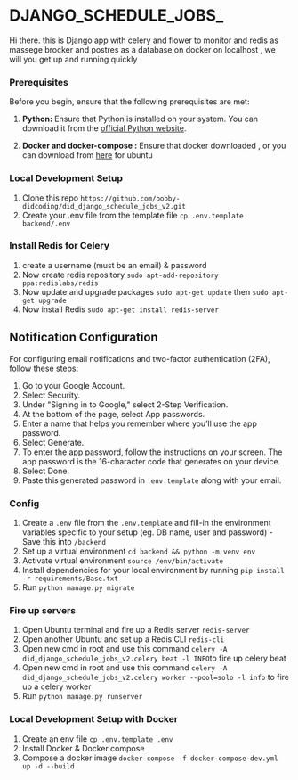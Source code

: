 # DJANGO_SCHEDULE_JOBS_

Hi there.
this is Django app with celery and flower to monitor and redis as massege brocker and postres as  a database on docker on localhost  , we will you get up and running quickly

### Prerequisites

Before you begin, ensure that the following prerequisites are met:

1. **Python:** Ensure that Python is installed on your system. You can download it from the [official Python website](https://www.python.org/downloads/).

2. **Docker and docker-compose :** Ensure that docker downloaded , or you can download from [here](https://docs.docker.com/engine/install/ubuntu/) for ubuntu

### Local Development Setup

1. Clone this repo `https://github.com/bobby-didcoding/did_django_schedule_jobs_v2.git`
2. Create your .env file from the template file `cp .env.template backend/.env`

### Install Redis for Celery 

1. create a username (must be an email) & password
2. Now create redis repository `sudo apt-add-repository ppa:redislabs/redis`
3. Now update and upgrade packages `sudo apt-get update` then `sudo apt-get upgrade`
4. Now install Redis `sudo apt-get install redis-server`

## Notification Configuration

For configuring email notifications and two-factor authentication (2FA), follow these steps:
1. Go to your Google Account.
2. Select Security.
3. Under "Signing in to Google," select 2-Step Verification.
4. At the bottom of the page, select App passwords.
5. Enter a name that helps you remember where you’ll use the app password.
6. Select Generate.
7. To enter the app password, follow the instructions on your screen. The app password is the 16-character code that generates on your device.
8. Select Done.
9. Paste this generated password in `.env.template` along with your email.

   
### Config

1. Create a `.env` file from the `.env.template` and fill-in the environment variables specific to your setup (eg. DB
   name, user and password) - Save this into `/backend`
2. Set up a virtual environment `cd backend && python -m venv env`
3. Activate virtual environment `source /env/bin/activate`
4.  Install dependencies for your local environment by running `pip install -r requirements/Base.txt`
5.  Run `python manage.py migrate`

### Fire up servers
1. Open Ubuntu terminal and fire up a Redis server `redis-server`
2. Open another Ubuntu and set up a Redis CLI `redis-cli`
3. Open new cmd in root and use this command `celery -A did_django_schedule_jobs_v2.celery beat -l INFO`to fire up celery beat
4. Open new cmd in root and use this command `celery -A did_django_schedule_jobs_v2.celery worker --pool=solo -l info` to fire up a celery worker
5. Run `python manage.py runserver`

### Local Development Setup with Docker
1. Create an env file `cp .env.template .env`
2. Install Docker & Docker compose
3. Compose a docker image `docker-compose -f docker-compose-dev.yml up -d --build`


